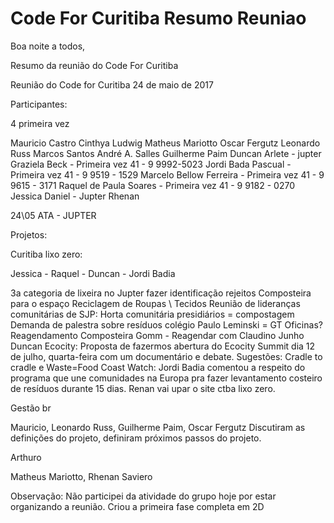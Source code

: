 # Code For Curitiba Resumo Reuniao
Boa noite a todos,

Resumo da reunião do Code For Curitiba

Reunião do Code for Curitiba
24 de maio de 2017

Participantes:

4 primeira vez

Mauricio Castro
Cinthya Ludwig
Matheus Mariotto
Oscar Fergutz
Leonardo Russ
Marcos Santos
André A. Salles
Guilherme Paim
Duncan
Arlete - jupter
Graziela Beck - Primeira vez 41 - 9 9992-5023
Jordi Bada Pascual - Primeira vez 41 - 9 9519 - 1529
Marcelo Bellow Ferreira - Primeira vez 41 - 9 9615 - 3171
Raquel de Paula Soares - Primeira vez 41 - 9 9182 - 0270
Jessica
Daniel - Jupter
Rhenan

24\05 ATA - JUPTER
 
Projetos:

Curitiba lixo zero:

Jessica - Raquel - Duncan - Jordi Badia
 
3a categoria de lixeira no Jupter
fazer identificação rejeitos
Composteira para o espaço
Reciclagem de Roupas \ Tecidos
Reunião de lideranças comunitárias de SJP: Horta comunitária presidiários = compostagem
Demanda de palestra sobre resíduos colégio Paulo Leminski = GT Oficinas?
Reagendamento Composteira Gomm - Reagendar com Claudino Junho
Duncan Ecocity: Proposta de fazermos abertura do Ecocity Summit dia 12 de julho, quarta-feira com um documentário e debate.
Sugestões: Cradle to cradle e Waste=Food
Coast Watch: Jordi Badia comentou a respeito do programa que une comunidades na Europa pra fazer levantamento costeiro de resíduos durante 15 dias. 
Renan vai upar o site ctba lixo zero. 
 
Gestão br

Mauricio, Leonardo Russ, Guilherme Paim, Oscar Fergutz
Discutiram as definições do projeto, definiram próximos passos do projeto.

Arthuro

Matheus Mariotto, Rhenan Saviero

Observação: Não participei da atividade do grupo hoje por estar organizando a reunião.
Criou a primeira fase completa em 2D
 

